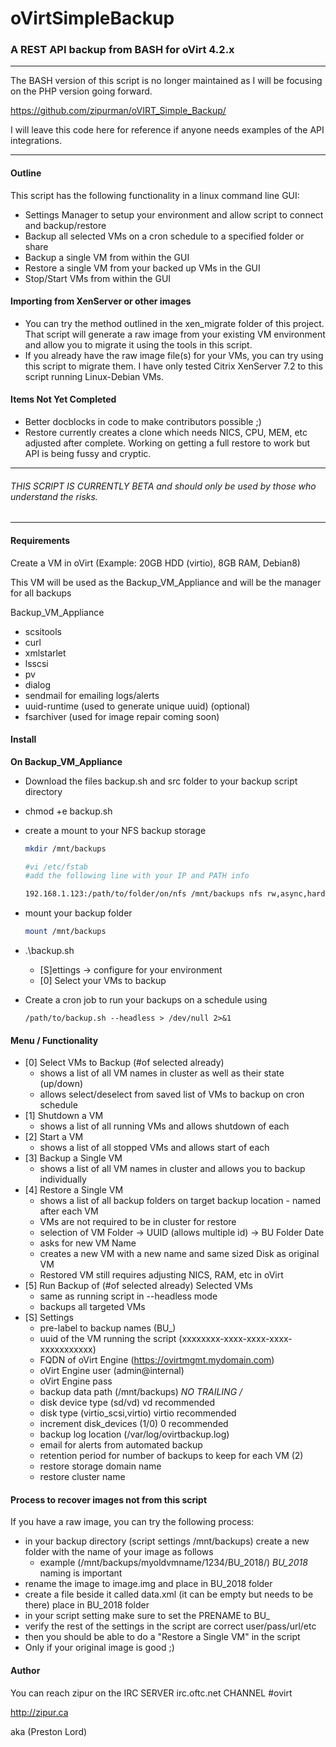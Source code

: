 # oVirtSimpleBackup

### A REST API backup from BASH for oVirt 4.2.x

- - - - 

The BASH version of this script is no longer maintained as I will be focusing on the PHP version going forward.

https://github.com/zipurman/oVIRT_Simple_Backup/

I will leave this code here for reference if anyone needs examples of the API integrations.

- - - - 

#### Outline

This script has the following functionality in a linux command line GUI:
 - Settings Manager to setup your environment and allow script to connect and backup/restore
 - Backup all selected VMs on a cron schedule to a specified folder or share
 - Backup a single VM from within the GUI
 - Restore a single VM from your backed up VMs in the GUI
 - Stop/Start VMs from within the GUI
 
#### Importing from XenServer or other images
 - You can try the method outlined in the xen_migrate folder of this project. That script will generate a raw image from your existing VM environment and allow you to migrate it using the tools in this script.
 - If you already have the raw image file(s) for your VMs, you can try using this script to migrate them. I have only tested Citrix XenServer 7.2 to this script running Linux-Debian VMs.
 
#### Items Not Yet Completed
 - Better docblocks in code to make contributors possible ;)
 - Restore currently creates a clone which needs NICS, CPU, MEM, etc adjusted after complete. Working on getting a full restore to work but API is being fussy and cryptic.
---

###### THIS SCRIPT IS CURRENTLY BETA and should only be used by those who understand the risks. 

---

#### Requirements

Create a VM in oVirt (Example: 20GB HDD (virtio), 8GB RAM, Debian8)

This VM will be used as the Backup_VM_Appliance and will be the manager for all backups

Backup_VM_Appliance
 - scsitools
 - curl
 - xmlstarlet
 - lsscsi
 - pv
 - dialog
 - sendmail for emailing logs/alerts
 - uuid-runtime (used to generate unique uuid) (optional)
 - fsarchiver (used for image repair coming soon)

#### Install

**On Backup_VM_Appliance**

 - Download the files backup.sh and src folder to your backup script directory
 
 - chmod +e backup.sh
  
 - create a mount to your NFS backup storage
    ```bash
    mkdir /mnt/backups
    
    #vi /etc/fstab 
    #add the following line with your IP and PATH info
 
    192.168.1.123:/path/to/folder/on/nfs /mnt/backups nfs rw,async,hard,intr,noexec 0 0
    ```
 - mount your backup folder<br>
    ```bash
    mount /mnt/backups
    ```

 - .\backup.sh 
    - [S]ettings -> configure for your environment
    - [0] Select your VMs to backup

 - Create a cron job to run your backups on a schedule using 
    ```
    /path/to/backup.sh --headless > /dev/null 2>&1
    ```

#### Menu / Functionality
 - [0] Select VMs to Backup (#of selected already)
   - shows a list of all VM names in cluster as well as their state (up/down)
   - allows select/deselect from saved list of VMs to backup on cron schedule
 - [1] Shutdown a VM
   - shows a list of all running VMs and allows shutdown of each
 - [2] Start a VM
   - shows a list of all stopped VMs and allows start of each
 - [3] Backup a Single VM
   - shows a list of all VM names in cluster and allows you to backup individually
 - [4] Restore a Single VM
   - shows a list of all backup folders on target backup location - named after each VM
   - VMs are not required to be in cluster for restore
   - selection of VM Folder -> UUID (allows multiple id) -> BU Folder Date
   - asks for new VM Name
   - creates a new VM with a new name and same sized Disk as original VM
   - Restored VM still requires adjusting NICS, RAM, etc in oVirt  
 - [5] Run Backup of (#of selected already) Selected VMs
   - same as running script in --headless mode
   - backups all targeted VMs
 - [S] Settings
   - pre-label to backup names (BU_)
   - uuid of the VM running the script (xxxxxxxx-xxxx-xxxx-xxxx-xxxxxxxxxxx)
   - FQDN of oVirt Engine (https://ovirtmgmt.mydomain.com)
   - oVirt Engine user (admin@internal)
   - oVirt Engine pass
   - backup  data path (/mnt/backups) *NO TRAILING /*
   - disk device type (sd/vd) vd recommended
   - disk type (virtio_scsi,virtio) virtio recommended
   - increment disk_devices (1/0) 0 recommended
   - backup log location (/var/log/ovirtbackup.log)
   - email for alerts from automated backup
   - retention period for number of backups to keep for each VM (2) 
   - restore storage domain name
   - restore cluster name


#### Process to recover images not from this script

If you have a raw image, you can try the following process:
 - in your backup directory (script settings /mnt/backups) create a new folder with the name of your image as follows
    - example (/mnt/backups/myoldvmname/1234/BU_2018/) *BU_2018* naming is important
 - rename the image to image.img and place in BU_2018 folder
 - create a file beside it called data.xml (it can be empty but needs to be there) place in BU_2018 folder
 - in your script setting make sure to set the PRENAME to BU_
 - verify the rest of the settings in the script are correct user/pass/url/etc
 - then you should be able to do a "Restore a Single VM" in the script
 - Only if your original image is good ;)


#### Author

You can reach zipur on the IRC SERVER irc.oftc.net CHANNEL #ovirt

http://zipur.ca

aka (Preston Lord)

